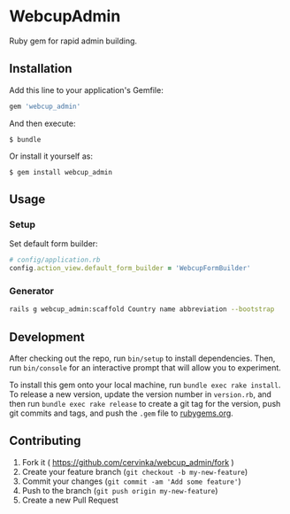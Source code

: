# WebcupAdmin

Ruby gem for rapid admin building.

## Installation

Add this line to your application's Gemfile:

```ruby
gem 'webcup_admin'
```

And then execute:

    $ bundle

Or install it yourself as:

    $ gem install webcup_admin

## Usage

### Setup

Set default form builder:

```ruby
# config/application.rb
config.action_view.default_form_builder = 'WebcupFormBuilder'
```

### Generator

```sh
rails g webcup_admin:scaffold Country name abbreviation --bootstrap
```


## Development

After checking out the repo, run `bin/setup` to install dependencies. Then, run `bin/console` for an interactive prompt that will allow you to experiment.

To install this gem onto your local machine, run `bundle exec rake install`. To release a new version, update the version number in `version.rb`, and then run `bundle exec rake release` to create a git tag for the version, push git commits and tags, and push the `.gem` file to [rubygems.org](https://rubygems.org).

## Contributing

1. Fork it ( https://github.com/cervinka/webcup_admin/fork )
2. Create your feature branch (`git checkout -b my-new-feature`)
3. Commit your changes (`git commit -am 'Add some feature'`)
4. Push to the branch (`git push origin my-new-feature`)
5. Create a new Pull Request
